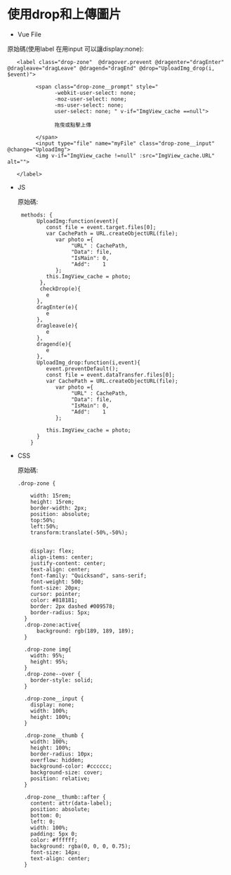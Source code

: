  # 使用drop和上傳圖片      
       
  - Vue File
  
   原始碼(使用label 在用input  可以讓display:none):
   
       <label class="drop-zone"  @dragover.prevent @dragenter="dragEnter" @dragleave="dragLeave" @dragend="dragEnd" @drop="UploadImg_drop(i, $event)">
       
             <span class="drop-zone__prompt" style="  
                   -webkit-user-select: none; 
                   -moz-user-select: none;     
                   -ms-user-select: none;     
                   user-select: none; " v-if="ImgView_cache ==null">
                   
                   拖曳或點擊上傳
                   
             </span>
             <input type="file" name="myFile" class="drop-zone__input" @change="UploadImg">              
             <img v-if="ImgView_cache !=null" :src="ImgView_cache.URL" alt="">
            
       </label>

- JS

   原始碼:
   
       methods: {
            UploadImg:function(event){
               const file = event.target.files[0];
               var CachePath = URL.createObjectURL(file);
                  var photo ={
                       "URL" : CachePath,
                       "Data": file,
                       "IsMain": 0,
                       "Add":    1
                  };
               this.ImgView_cache = photo;
             },
             checkDrop(e){
               e
            },
            dragEnter(e){
               e
            },
            dragleave(e){
               e
            },
            dragend(e){
               e
            },
            UploadImg_drop:function(i,event){
               event.preventDefault();
               const file = event.dataTransfer.files[0];
               var CachePath = URL.createObjectURL(file);
                  var photo ={
                       "URL" : CachePath,
                       "Data": file,
                       "IsMain": 0,
                       "Add":    1
                  };

               this.ImgView_cache = photo;
            }
          }


- CSS

   原始碼:
   
      .drop-zone {

          width: 15rem;
          height: 15rem;
          border-width: 2px;
          position: absolute;
          top:50%;
          left:50%;
          transform:translate(-50%,-50%);


          display: flex;
          align-items: center;
          justify-content: center;
          text-align: center;
          font-family: "Quicksand", sans-serif;
          font-weight: 500;
          font-size: 20px;
          cursor: pointer;
          color: #818181;
          border: 2px dashed #009578;
          border-radius: 5px;
        }
        .drop-zone:active{
            background: rgb(189, 189, 189);
        }

        .drop-zone img{
          width: 95%;
          height: 95%;
        }
        .drop-zone--over {
          border-style: solid;
        }

        .drop-zone__input {
          display: none;
          width: 100%;
          height: 100%;
        }

        .drop-zone__thumb {
          width: 100%;
          height: 100%;
          border-radius: 10px;
          overflow: hidden;
          background-color: #cccccc;
          background-size: cover;
          position: relative;
        }

        .drop-zone__thumb::after {
          content: attr(data-label);
          position: absolute;
          bottom: 0;
          left: 0;
          width: 100%;
          padding: 5px 0;
          color: #ffffff;
          background: rgba(0, 0, 0, 0.75);
          font-size: 14px;
          text-align: center;
        }
  
